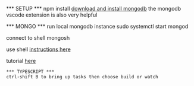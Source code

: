 

*** SETUP ***
npm install
[download and install mongodb](https://www.mongodb.com/docs/manual/tutorial/install-mongodb-on-ubuntu/)
the mongodb vscode extension is also very helpful

*** MONGO ***
run local mongodb instance
    sudo systemctl start mongod

connect to shell 
    mongosh

use shell
    [instructions here](https://www.mongodb.com/docs/mongodb-shell/run-commands/) 

tutorial
    [here](https://www.mongodb.com/developer/languages/javascript/node-crud-tutorial/?_ga=2.131730886.878704157.1694638429-189613651.1693518444#setup)

    *** TYPESCRIPT ***
    ctrl-shift B to bring up tasks then choose build or watch